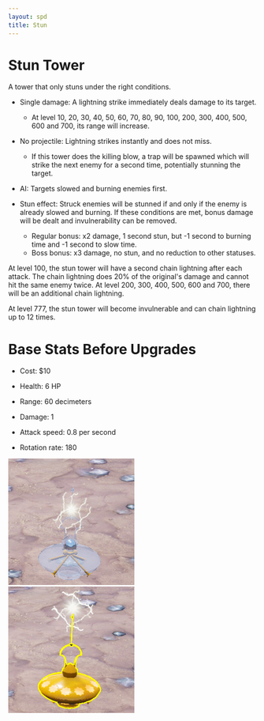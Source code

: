 ```yaml
---
layout: spd
title: Stun
---
```


# Stun Tower

A tower that only stuns under the right conditions.

* Single damage: A lightning strike immediately deals damage to its target.
  * At level 10, 20, 30, 40, 50, 60, 70, 80, 90, 100, 200, 300, 400, 500, 600 and 700, its range will increase.

* No projectile: Lightning strikes instantly and does not miss.
  * If this tower does the killing blow, a trap will be spawned which will strike the next enemy for a second time, potentially stunning the target.

* AI: Targets slowed and burning enemies first.

* Stun effect: Struck enemies will be stunned if and only if the enemy is already slowed and burning. If these conditions are met, bonus damage will be dealt and invulnerability can be removed.
  * Regular bonus: x2 damage, 1 second stun, but -1 second to burning time and -1 second to slow time.
  * Boss bonus: x3 damage, no stun, and no reduction to other statuses.

At level 100, the stun tower will have a second chain lightning after each attack. The chain lightning does 20% of the original's damage and cannot hit the same enemy twice. At level 200, 300, 400, 500, 600 and 700, there will be an additional chain lightning.

At level 777, the stun tower will become invulnerable and can chain lightning up to 12 times.

# Base Stats Before Upgrades

* Cost: $10

* Health: 6 HP

* Range: 60 decimeters

* Damage: 1

* Attack speed: 0.8 per second

* Rotation rate: 180

<img src="/assets/images/spd/tower-stun-unbuilt.jpg" width="256" height="256">
<img src="/assets/images/spd/tower-stun.jpg" width="256" height="256">
